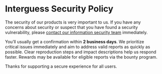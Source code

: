 # Interguess Security Policy

The security of our products is very important to us. If you have any concerns about security or suspect that you have found a security vulnerability, please [contact our information security team](https://interguess.com/bugbounty) immediately.

You’ll usually get a confirmation within **2 business days**. We prioritize critical issues immediately and aim to address valid reports as quickly as possible.
Clear reproduction steps and impact descriptions help us respond faster.
Rewards may be available for eligible reports via the bounty program.

Thanks for supporting a secure experience for all users.
